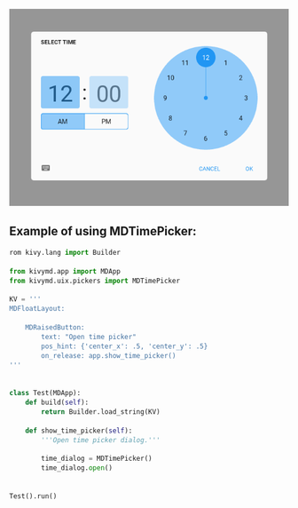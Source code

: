 ![useranimationcard.gif](https://raw.githubusercontent.com/HeaTTheatR/KivyMD-data/master/gallery/kivymddoc/MDTimePicker.png)

## Example of using MDTimePicker:

```python
rom kivy.lang import Builder

from kivymd.app import MDApp
from kivymd.uix.pickers import MDTimePicker

KV = '''
MDFloatLayout:

    MDRaisedButton:
        text: "Open time picker"
        pos_hint: {'center_x': .5, 'center_y': .5}
        on_release: app.show_time_picker()
'''


class Test(MDApp):
    def build(self):
        return Builder.load_string(KV)

    def show_time_picker(self):
        '''Open time picker dialog.'''

        time_dialog = MDTimePicker()
        time_dialog.open()


Test().run()
```